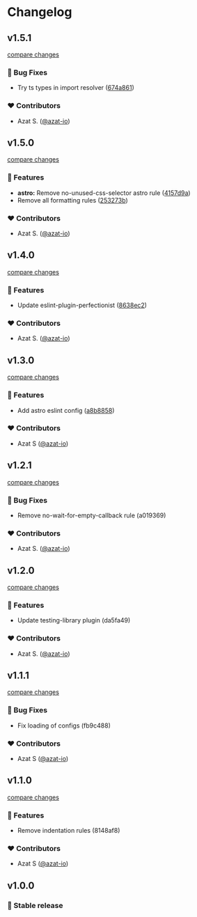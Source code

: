 # Changelog

## v1.5.1

[compare changes](https://github.com/azat-io/eslint-config/compare/v1.5.0...v1.5.1)

### 🐞 Bug Fixes

- Try ts types in import resolver ([674a861](https://github.com/azat-io/eslint-config/commit/674a861))

### ❤️ Contributors

- Azat S. ([@azat-io](http://github.com/azat-io))

## v1.5.0

[compare changes](https://github.com/azat-io/eslint-config/compare/v1.4.0...v1.5.0)

### 🚀 Features

- **astro:** Remove no-unused-css-selector astro rule ([4157d9a](https://github.com/azat-io/eslint-config/commit/4157d9a))
- Remove all formatting rules ([253273b](https://github.com/azat-io/eslint-config/commit/253273b))

### ❤️ Contributors

- Azat S. ([@azat-io](http://github.com/azat-io))

## v1.4.0

[compare changes](https://github.com/azat-io/eslint-config/compare/v1.3.0...v1.4.0)

### 🚀 Features

- Update eslint-plugin-perfectionist ([8638ec2](https://github.com/azat-io/eslint-config/commit/8638ec2))

### ❤️ Contributors

- Azat S. ([@azat-io](http://github.com/azat-io))

## v1.3.0

[compare changes](https://github.com/azat-io/eslint-config/compare/v1.2.1...v1.3.0)

### 🚀 Features

- Add astro eslint config ([a8b8858](https://github.com/azat-io/eslint-config/commit/a8b8858))

### ❤️ Contributors

- Azat S ([@azat-io](http://github.com/azat-io))

## v1.2.1

[compare changes](https://undefined/undefined/compare/v1.2.0...v1.2.1)

### 🐞 Bug Fixes

- Remove no-wait-for-empty-callback rule (a019369)

### ❤️ Contributors

- Azat S. ([@azat-io](http://github.com/azat-io))

## v1.2.0

[compare changes](https://undefined/undefined/compare/v1.1.1...v1.2.0)

### 🚀 Features

- Update testing-library plugin (da5fa49)

### ❤️ Contributors

- Azat S. ([@azat-io](http://github.com/azat-io))

## v1.1.1

[compare changes](https://undefined/undefined/compare/v1.1.0...v1.1.1)

### 🐞 Bug Fixes

- Fix loading of configs (fb9c488)

### ❤️ Contributors

- Azat S ([@azat-io](http://github.com/azat-io))

## v1.1.0

[compare changes](https://undefined/undefined/compare/v1.0.0...v1.1.0)

### 🚀 Features

- Remove indentation rules (8148af8)

### ❤️ Contributors

- Azat S ([@azat-io](http://github.com/azat-io))

## v1.0.0

### 🎉 Stable release
